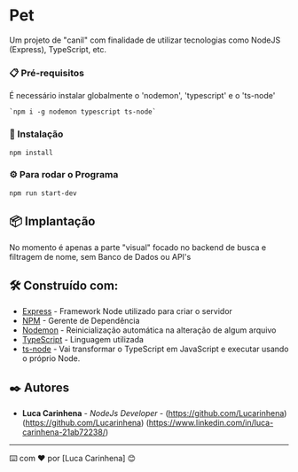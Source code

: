 # Pet

Um projeto de "canil" com finalidade de utilizar tecnologias como NodeJS (Express), TypeScript, etc.

### 📋 Pré-requisitos

É necessário instalar globalmente o 'nodemon', 'typescript' e o 'ts-node'

```
`npm i -g nodemon typescript ts-node`
```

### 🔧 Instalação

`npm install` 

### ⚙️ Para rodar o Programa
`npm run start-dev`

## 📦 Implantação

No momento é apenas a parte "visual" focado no backend de busca e filtragem de nome, sem Banco de Dados ou API's

## 🛠️ Construído com: 

* [Express](https://expressjs.com/pt-br/) - Framework Node utilizado para criar o servidor
* [NPM](https://www.npmjs.com/) - Gerente de Dependência
* [Nodemon](https://www.npmjs.com/package/nodemon) - Reinicialização automática na alteração de algum arquivo
* [TypeScript](https://www.typescriptlang.org/) - Linguagem utilizada
* [ts-node](https://www.npmjs.com/package/ts-node) - Vai transformar o TypeScript em JavaScript e executar usando o próprio Node.


## ✒️ Autores

* **Luca Carinhena** - *NodeJs Developer* - (https://github.com/Lucarinhena) (https://github.com/Lucarinhena) (https://www.linkedin.com/in/luca-carinhena-21ab72238/)

---
⌨️ com ❤️ por [Luca Carinhena] 😊
